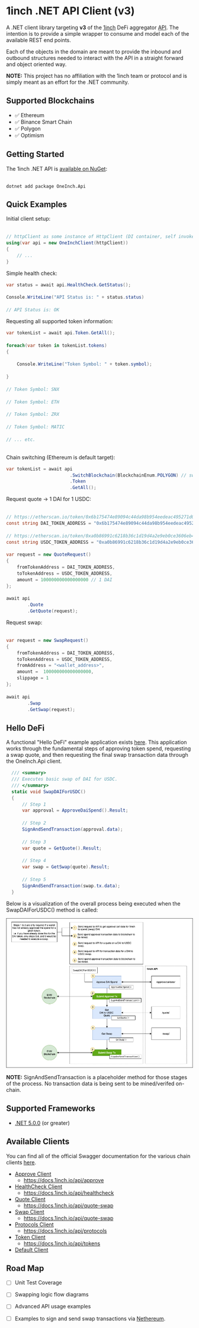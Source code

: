 # **1inch .NET API Client (v3)**

A .NET client library targeting **v3** of the [1inch](https://app.1inch.io) DeFi aggregator [API](https://docs.1inch.io/api/). The intention is to provide a simple wrapper to consume and model each of the available REST end points.

Each of the objects in the domain are meant to provide the inbound and outbound structures needed to interact with the API in a straight forward and object oriented way.

**NOTE:** This project has no affiliation with the 1inch team or protocol and is simply meant as an effort for the .NET community.

## Supported Blockchains

- ✅ Ethereum
- ✅ Binance Smart Chain
- ✅ Polygon
- ✅ Optimism


## Getting Started

The 1inch .NET API is [available on NuGet](https://www.nuget.org/packages/OneInch.Api/):

```

dotnet add package OneInch.Api

```

## Quick Examples

Initial client setup:

```c#

// httpClient as some instance of HttpClient (DI container, self invoked, etc.)
using(var api = new OneInchClient(httpClient))
{
    // ...
}

```

Simple health check:

```c#
var status = await api.HealthCheck.GetStatus();

Console.WriteLine("API Status is: " + status.status)

// API Status is: OK

```

Requesting all supported token information:

```c#
var tokenList = await api.Token.GetAll();

foreach(var token in tokenList.tokens)
{

    Console.WriteLine("Token Symbol: " + token.symbol);

}

// Token Symbol: SNX

// Token Symbol: ETH

// Token Symbol: ZRX

// Token Symbol: MATIC

// ... etc.



```
Chain switching (Ethereum is default target):

```c#
var tokenList = await api
                        .SwitchBlockchain(BlockchainEnum.POLYGON) // switch to Polygon 
                        .Token
                        .GetAll();
```

Request quote -> 1 DAI for 1 USDC:

```c#

// https://etherscan.io/token/0x6b175474e89094c44da98b954eedeac495271d0f
const string DAI_TOKEN_ADDRESS = "0x6b175474e89094c44da98b954eedeac495271d0f";

// https://etherscan.io/token/0xa0b86991c6218b36c1d19d4a2e9eb0ce3606eb48
const string USDC_TOKEN_ADDRESS = "0xa0b86991c6218b36c1d19d4a2e9eb0ce3606eb48";

var request = new QuoteRequest()
{
    fromTokenAddress = DAI_TOKEN_ADDRESS,
    toTokenAddress = USDC_TOKEN_ADDRESS,
    amount = 100000000000000000 // 1 DAI
};

await api
        .Quote
        .GetQuote(request);

```

Request swap:

```c#

var request = new SwapRequest()
{
    fromTokenAddress = DAI_TOKEN_ADDRESS,
    toTokenAddress = USDC_TOKEN_ADDRESS,
    fromAddress = "<wallet_address>",
    amount =  100000000000000000, 
    slippage = 1
};

await api
        .Swap
        .GetSwap(request);

```
## Hello DeFi

A functional "Hello DeFi" example application exists [here](/src/OneInch.Examples/Console/HelloDeFi/). This application works through the
fundamental steps of approving token spend, requesting a swap quote, and then requesting the final swap transaction data through the OneInch.Api client. 

```c#
  /// <summary>
  /// Executes basic swap of DAI for USDC.
  /// </summary>
  static void SwapDAIForUSDC()
  {
      // Step 1
      var approval = ApproveDaiSpend().Result;
      
      // Step 2
      SignAndSendTransaction(approval.data);

      // Step 3
      var quote = GetQuote().Result;

      // Step 4
      var swap = GetSwap(quote).Result;
      
      // Step 5
      SignAndSendTransaction(swap.tx.data);
  }
```

Below is a visualization of the overall process being executed when the SwapDAIForUSDC() method is called:

![Basic Swap](/docs/diagrams/basic_swap.drawio.png)


**NOTE:** SignAndSendTransaction is a placeholder method for those stages of the process. No transaction data is being sent to be mined/verifed on-chain.

## Supported Frameworks

- [.NET 5.0.0](https://dotnet.microsoft.com/download/dotnet/5.0) (or greater)

## Available Clients

You can find all of the official Swagger documentation for the various chain clients [here](https://docs.1inch.io/api/).

- [Approve Client](/src/OneInch.Api/Client/ApproveClient.cs) 
  - https://docs.1inch.io/api/approve
- [HealthCheck Client](/src/OneInch.Api/Client/HealthCheckClient.cs) 
  - https://docs.1inch.io/api/healthcheck
- [Quote Client](/src/OneInch.Api/Client/QuoteClient.cs) 
  - https://docs.1inch.io/api/quote-swap
- [Swap Client](/src/OneInch.Api/Client/SwapClient.cs) 
  - https://docs.1inch.io/api/quote-swap
- [Protocols Client](/src/OneInch.Api/Client/ProtocolsClient.cs) 
  - https://docs.1inch.io/api/protocols
- [Token Client](/src/OneInch.Api/Client/TokenClient.cs)
  - https://docs.1inch.io/api/tokens
- [Default Client](/src/OneInch.Api/Client/DefaultClient.cs) 

## Road Map

- [ ] Unit Test Coverage
- [ ] Swapping logic flow diagrams 
- [ ] Advanced API usage examples
- [ ] Examples to sign and send swap transactions via [Nethereum]([https://nethereum.com/](https://nethereum.com/)).


